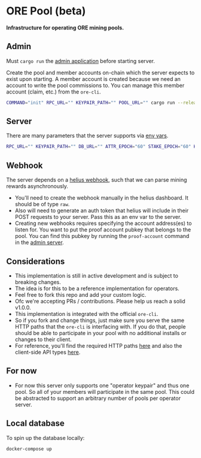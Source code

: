 # ORE Pool (beta)

**Infrastructure for operating ORE mining pools.**

## Admin
Must `cargo run` the [admin application](./admin/src/main.rs) before starting server.

Create the pool and member accounts on-chain which the server expects to exist upon starting. A member account is created because we need an account to write the pool commissions to.
You can manage this member account (claim, etc.) from the `ore-cli`.
```sh
COMMAND="init" RPC_URL="" KEYPAIR_PATH="" POOL_URL="" cargo run --release
```

## Server
There are many parameters that the server supports via [env vars](./server/.env.example). 
```sh
RPC_URL="" KEYPAIR_PATH="" DB_URL="" ATTR_EPOCH="60" STAKE_EPOCH="60" HELIUS_AUTH_TOKEN="" OPERATOR_COMMISSION="" RUST_LOG=info cargo run --release
```

## Webhook
The server depends on a [helius webhook](https://docs.helius.dev/webhooks-and-websockets/what-are-webhooks),
such that we can parse mining rewards asynchronously.
- You'll need to create the webhook manually in the helius dashboard. It should be of type `raw`.
- Also will need to generate an auth token that helius will include in their POST requests to your server. Pass this as an env var to the server.
- Creating new webhooks requires specifying the account address(es) to listen for. You want to put the proof account pubkey that belongs to the pool. You can find this pubkey by running the `proof-account` command in the [admin server](./admin/src/main.rs).

## Considerations
- This implementation is still in active development and is subject to breaking changes.
- The idea is for this to be a reference implementation for operators.
- Feel free to fork this repo and add your custom logic.
- Ofc we're accepting PRs / contributions. Please help us reach a solid v1.0.0.
- This implementation is integrated with the official `ore-cli`.
- So if you fork and change things, just make sure you serve the same HTTP paths that the `ore-cli` is interfacing with. If you do that, people should be able to participate in your pool with no additional installs or changes to their client.
- For reference, you'll find the required HTTP paths [here](./server/src/contributor.rs) and also the client-side API types [here](./types/src/lib.rs).

## For now
- For now this server only supports one "operator keypair" and thus one pool. So all of your members will participate in the same pool. This could be abstracted to support an arbitrary number of pools per operator server.

## Local database
To spin up the database locally:
```
docker-compose up
```
